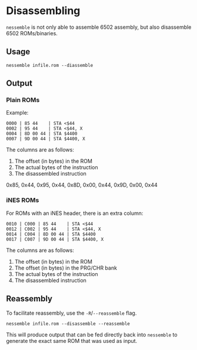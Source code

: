 # Disassembling

`nessemble` is not only able to assemble 6502 assembly, but also disassemble
6502 ROMs/binaries.

## Usage

```text
nessemble infile.rom --diassemble
```

## Output

### Plain ROMs

Example:

```text
0000 | 85 44    | STA <$44
0002 | 95 44    | STA <$44, X
0004 | 8D 00 44 | STA $4400
0007 | 9D 00 44 | STA $4400, X
```

The columns are as follows:

1. The offset (in bytes) in the ROM
2. The actual bytes of the instruction
3. The disassembled instruction

<div class="nessemble-example" data-opts='{"disassemble":true,"args":["--disassemble"]}'>0x85, 0x44, 0x95, 0x44, 0x8D, 0x00, 0x44, 0x9D, 0x00, 0x44</div>

### iNES ROMs

For ROMs with an iNES header, there is an extra column:

```text
0010 | C000 | 85 44    | STA <$44
0012 | C002 | 95 44    | STA <$44, X
0014 | C004 | 8D 00 44 | STA $4400
0017 | C007 | 9D 00 44 | STA $4400, X
```

The columns are as follows:

1. The offset (in bytes) in the ROM
2. The offset (in bytes) in the PRG/CHR bank
3. The actual bytes of the instruction
4. The disassembled instruction

## Reassembly

To facilitate reassembly, use the `-R`/`--reassemble` flag.

```text
nessemble infile.rom --disassemble --reassemble
```

This will produce output that can be fed directly back into `nessemble` to
generate the exact same ROM that was used as input.
